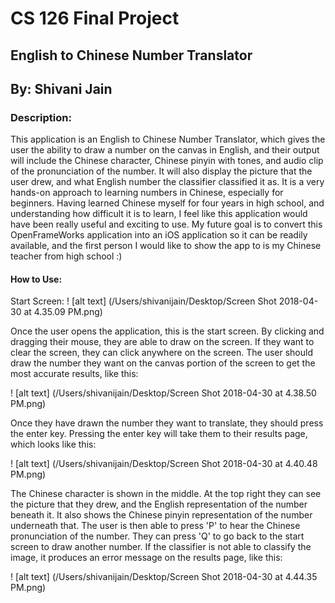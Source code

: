 # CS 126 Final Project
## English to Chinese Number Translator
## By: Shivani Jain

### Description:

This application is an English to Chinese Number Translator, which gives the user the ability to draw a number on the canvas in English, and their output will include the Chinese character, Chinese pinyin with tones, and audio clip of the pronunciation of the number. It will also display the picture that the user drew, and what English number the classifier classified it as. It is a very hands-on approach to learning numbers in Chinese, especially for beginners. Having learned Chinese myself for four years in high school, and understanding how difficult it is to learn, I feel like this application would have been really useful and exciting to use. My future goal is to convert this OpenFrameWorks application into an iOS application so it can be readily available, and the first person I would like to show the app to is my Chinese teacher from high school :)

#### How to Use:

Start Screen:
! [alt text] (/Users/shivanijain/Desktop/Screen Shot 2018-04-30 at 4.35.09 PM.png)

Once the user opens the application, this is the start screen. By clicking and dragging their mouse, they are able to draw on the screen. If they want to clear the screen, they can click anywhere on the screen. The user should draw the number they want on the canvas portion of the screen to get the most accurate results, like this:

! [alt text] (/Users/shivanijain/Desktop/Screen Shot 2018-04-30 at 4.38.50 PM.png)

Once they have drawn the number they want to translate, they should press the enter key. Pressing the enter key will take them to their results page, which looks like this:

! [alt text] (/Users/shivanijain/Desktop/Screen Shot 2018-04-30 at 4.40.48 PM.png)

The Chinese character is shown in the middle. At the top right they can see the picture that they drew, and the English representation of the number beneath it. It also shows the Chinese pinyin representation of the number underneath that. The user is then able to press 'P' to hear the Chinese pronunciation of the number. They can press 'Q' to go back to the start screen to draw another number. If the classifier is not able to classify the image, it produces an error message on the results page, like this:

! [alt text] (/Users/shivanijain/Desktop/Screen Shot 2018-04-30 at 4.44.35 PM.png)


